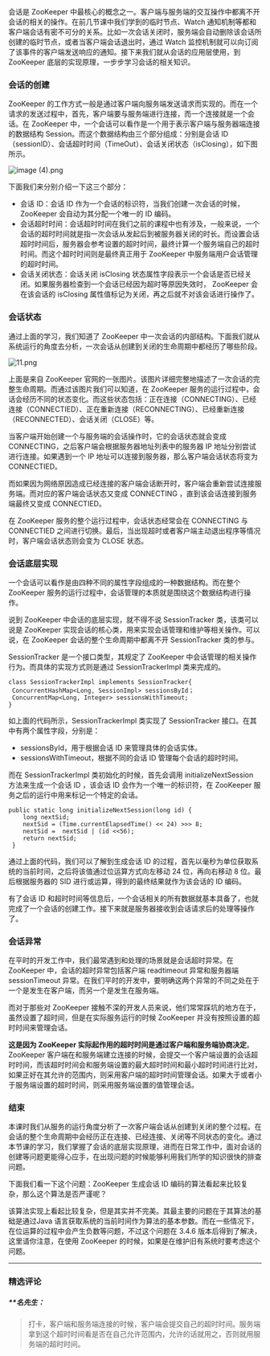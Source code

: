 <p>会话是 ZooKeeper 中最核心的概念之一。客户端与服务端的交互操作中都离不开会话的相关的操作。在前几节课中我们学到的临时节点、Watch 通知机制等都和客户端会话有密不可分的关系。比如一次会话关闭时，服务端会自动删除该会话所创建的临时节点，或者当客户端会话退出时，通过 Watch 监控机制就可以向订阅了该事件的客户端发送响应的通知。接下来我们就从会话的应用层使用，到 ZooKeeper 底层的实现原理，一步步学习会话的相关知识。</p>
<h3>会话的创建</h3>
<p>ZooKeeper 的工作方式一般是通过客户端向服务端发送请求而实现的。而在一个请求的发送过程中，首先，客户端要与服务端进行连接，而一个连接就是一个会话。在 ZooKeeper 中，一个会话可以看作是一个用于表示客户端与服务器端连接的数据结构 Session。而这个数据结构由三个部分组成：分别是会话 ID（sessionID）、会话超时时间（TimeOut）、会话关闭状态（isClosing），如下图所示。</p>
<p><img src="https://s0.lgstatic.com/i/image/M00/17/A3/CgqCHl7XUbeAH4RvAABLmAD-zt0526.png" alt="image (4).png"></p>
<p>下面我们来分别介绍一下这三个部分：</p>
<ul>
<li>会话 ID：会话 ID 作为一个会话的标识符，当我们创建一次会话的时候，ZooKeeper 会自动为其分配一个唯一的 ID 编码。</li>
<li>会话超时时间：会话超时时间在我们之前的课程中也有涉及，一般来说，一个会话的超时时间就是指一次会话从发起后到被服务器关闭的时长。而设置会话超时时间后，服务器会参考设置的超时时间，最终计算一个服务端自己的超时时间。而这个超时时间则是最终真正用于 ZooKeeper 中服务端用户会话管理的超时时间。</li>
<li>会话关闭状态：会话关闭 isClosing 状态属性字段表示一个会话是否已经关闭。如果服务器检查到一个会话已经因为超时等原因失效时， ZooKeeper 会在该会话的 isClosing 属性值标记为关闭，再之后就不对该会话进行操作了。</li>
</ul>
<h3>会话状态</h3>
<p>通过上面的学习，我们知道了 ZooKeeper 中一次会话的内部结构。下面我们就从系统运行的角度去分析，一次会话从创建到关闭的生命周期中都经历了哪些阶段。</p>
<p><img src="https://s0.lgstatic.com/i/image/M00/17/A4/CgqCHl7XUcSAAoGmAAO6qmEJCC4477.png" alt="11.png"></p>
<p>上面是来自 ZooKeeper 官网的一张图片。该图片详细完整地描述了一次会话的完整生命周期。而通过该图片我们可以知道，在 ZooKeeper 服务的运行过程中，会话会经历不同的状态变化。而这些状态包括：正在连接（CONNECTING）、已经连接（CONNECTIED）、正在重新连接（RECONNECTING）、已经重新连接（RECONNECTED）、会话关闭（CLOSE）等。</p>
<p>当客户端开始创建一个与服务端的会话操作时，它的会话状态就会变成 CONNECTING，之后客户端会根据服务器地址列表中的服务器 IP 地址分别尝试进行连接。如果遇到一个 IP 地址可以连接到服务器，那么客户端会话状态将变为 CONNECTIED。</p>
<p>而如果因为网络原因造成已经连接的客户端会话断开时，客户端会重新尝试连接服务端。而对应的客户端会话状态又变成 CONNECTING ，直到该会话连接到服务端最终又变成 CONNECTIED。</p>
<p>在 ZooKeeper 服务的整个运行过程中，会话状态经常会在 CONNECTING 与 CONNECTIED 之间进行切换。最后，当出现超时或者客户端主动退出程序等情况时，客户端会话状态则会变为 CLOSE 状态。</p>
<h3>会话底层实现</h3>
<p>一个会话可以看作是由四种不同的属性字段组成的一种数据结构。而在整个 ZooKeeper 服务的运行过程中，会话管理的本质就是围绕这个数据结构进行操作。</p>
<p>说到 ZooKeeper 中会话的底层实现，就不得不说 SessionTracker 类，该类可以说是 ZooKeeper 实现会话的核心类，用来实现会话管理和维护等相关操作。可以说，在 ZooKeeper 会话的整个生命周期中都离不开 SessionTracker 类的参与。</p>
<p>SessionTracker 是一个接口类型，其规定了 ZooKeeper 中会话管理的相关操作行为。而具体的实现方式则是通过 SessionTrackerImpl 类来完成的。</p>
<pre><code data-language="java" class="lang-java"><span class="hljs-class"><span class="hljs-keyword">class</span> <span class="hljs-title">SessionTrackerImpl</span> <span class="hljs-keyword">implements</span> <span class="hljs-title">SessionTracker</span></span>{
 ConcurrentHashMap&lt;Long, SessionImpl&gt; sessionsById；
 ConcurrentMap&lt;Long, Integer&gt; sessionsWithTimeout;
}
</code></pre>
<p>如上面的代码所示，SessionTrackerImpl 类实现了 SessionTracker 接口。在其中有两个属性字段，分别是：</p>
<ul>
<li>sessionsById，用于根据会话 ID 来管理具体的会话实体。</li>
<li>sessionsWithTimeout，根据不同的会话 ID 管理每个会话的超时时间。</li>
</ul>
<p>而在 SessionTrackerImpl 类初始化的时候，首先会调用 initializeNextSession 方法来生成一个会话 ID ，该会话 ID 会作为一个唯一的标识符，在 ZooKeeper 服务之后的运行中用来标记一个特定的会话。</p>
<pre><code data-language="java" class="lang-java"><span class="hljs-function"><span class="hljs-keyword">public</span> <span class="hljs-keyword">static</span> <span class="hljs-keyword">long</span> <span class="hljs-title">initializeNextSession</span><span class="hljs-params">(<span class="hljs-keyword">long</span> id)</span> </span>{
    <span class="hljs-keyword">long</span> nextSid;
    nextSid = (Time.currentElapsedTime() &lt;&lt; <span class="hljs-number">24</span>) &gt;&gt;&gt; <span class="hljs-number">8</span>;
    nextSid =  nextSid | (id &lt;&lt;<span class="hljs-number">56</span>);
    <span class="hljs-keyword">return</span> nextSid;
 }
</code></pre>
<p>通过上面的代码，我们可以了解到生成会话 ID 的过程，首先以毫秒为单位获取系统的当前时间，之后将该值通过位运算方式向左移动 24 位，再向右移动 8 位。最后根据服务器的 SID 进行或运算，得到的最终结果就作为该会话的 ID 编码。</p>
<p>有了会话 ID 和超时时间等信息后，一个会话相关的所有数据就基本具备了，也就完成了一个会话的创建工作。接下来就是服务器接收到会话请求后的处理等操作了。</p>
<h3>会话异常</h3>
<p>在平时的开发工作中，我们最常遇到和处理的场景就是会话超时异常。在 ZooKeeper 中，会话的超时异常包括客户端 readtimeout 异常和服务器端 sessionTimeout 异常。在我们平时的开发中，要明确这两个异常的不同之处在于一个是发生在客户端，而另一个是发生在服务端。</p>
<p>而对于那些对 ZooKeeper 接触不深的开发人员来说，他们常常踩坑的地方在于，虽然设置了超时间，但是在实际服务运行的时候 ZooKeeper 并没有按照设置的超时时间来管理会话。</p>
<p><strong>这是因为 ZooKeeper 实际起作用的超时时间是通过客户端和服务端协商决定</strong>。 ZooKeeper 客户端在和服务端建立连接的时候，会提交一个客户端设置的会话超时时间，而该超时时间会和服务端设置的最大超时时间和最小超时时间进行比对，如果正好在其允许的范围内，则采用客户端的超时时间管理会话。如果大于或者小于服务端设置的超时时间，则采用服务端设置的值管理会话。</p>
<h3>结束</h3>
<p>本课时我们从服务的运行角度分析了一次客户端会话从创建到关闭的整个过程。在会话的整个生命周期中会经历正在连接、已经连接、关闭等不同状态的变化。通过本节课的学习，我们掌握了会话的底层实现原理，进而在日常工作中，面对会话的创建等问题更能得心应手，在出现问题的时候能够利用我们所学的知识很快的排查问题。</p>
<p>下面我们看一下这个问题：ZooKeeper 生成会话 ID 编码的算法看起来比较复杂，那么这个算法是否严谨呢？</p>
<p>该算法实现上看起比较复杂，但是其实并不完美。其最主要的问题在于其算法的基础是通过Java 语言获取系统的当前时间作为算法的基本参数。而在一些情况下，在位运算的过程中会产生负数等问题，不过这个问题在 3.4.6 版本后得到了解决，这里请你注意，在使用 ZooKeeper 的时候，如果是在维护旧有系统时要考虑这个问题。</p>

---

### 精选评论

##### **名先生：
> 打卡，客户端和服务端连接的时候，客户端会提交自己的超时时间。服务端拿到这个超时时间看是否在自己允许范围内，允许的话就用之，否则就用服务端的超时时间。

